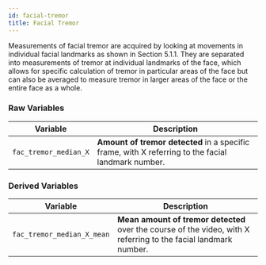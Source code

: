 ```yaml
---
id: facial-tremor
title: Facial Tremor
---
```


Measurements of facial tremor are acquired by looking at movements in individual facial landmarks as shown in Section 5.1.1. They are separated into measurements of tremor at individual landmarks of the face, which allows for specific calculation of tremor in particular areas of the face but can also be averaged to measure tremor in larger areas of the face or the entire face as a whole.

### Raw Variables

| Variable      | Description |
| ----------- | ----------- |
| `fac_tremor_median_X`      | **Amount of tremor detected** in a specific frame, with  X referring to the facial landmark number. |

### Derived Variables

| Variable      | Description |
| ----------- | ----------- |
| `fac_tremor_median_X_mean`      | **Mean amount of tremor detected** over the course of the video, with  X referring to the facial landmark number. |